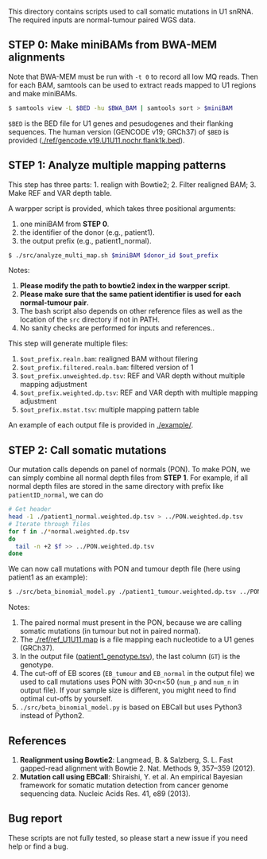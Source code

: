 This directory contains scripts used to call somatic mutations in U1 snRNA. The required inputs are normal-tumour paired WGS data.

## STEP 0: Make miniBAMs from BWA-MEM alignments
Note that BWA-MEM must be run with `-t 0` to record all low MQ reads. Then for each BAM,
samtools can be used to extract reads mapped to U1 regions and make miniBAMs.
```bash
$ samtools view -L $BED -hu $BWA_BAM | samtools sort > $miniBAM
```
`$BED` is the BED file for U1 genes and pesudogenes and their flanking sequences. The human version (GENCODE v19; GRCh37) of `$BED` is provided ([./ref/gencode.v19.U1U11.nochr.flank1k.bed](./ref/gencode.v19.U1U11.nochr.flank1k.bed)).

## STEP 1: Analyze multiple mapping patterns
This step has three parts: 1. realign with Bowtie2; 2. Filter realigned BAM; 3. Make REF and VAR depth table.

A warpper script is provided, which takes three positional arguments:
1. one miniBAM from **STEP 0**.
2. the identifier of the donor (e.g., patient1).
3. the output prefix (e.g., patient1_normal).
```bash
$ ./src/analyze_multi_map.sh $miniBAM $donor_id $out_prefix
```
Notes:
1. **Please modify the path to bowtie2 index in the warpper script**.
2. **Please make sure that the same patient identifier is used for each normal-tumour pair**.
3. The bash script also depends on other reference files as well as the location of the `src` directory if not in PATH.
4. No sanity checks are performed for inputs and references..

This step will generate multiple files:
1. `$out_prefix.realn.bam`: realigned BAM without filering
2. `$out_prefix.filtered.realn.bam`: filtered version of 1
3. `$out_prefix.unweighted.dp.tsv`: REF and VAR depth without multiple mapping adjustment
4. `$out_prefix.weighted.dp.tsv`: REF and VAR depth with multiple mapping adjustment
5. `$out_prefix.mstat.tsv`: multiple mapping pattern table

An example of each output file is provided in [./example/](./example/).

## STEP 2: Call somatic mutations
Our mutation calls depends on panel of normals (PON).
To make PON, we can simply combine all normal depth files from **STEP 1**.
For example, if all normal depth files are stored in the same directory with prefix like `patientID_normal`, we can do
```bash
# Get header
head -1 ./patient1_normal.weighted.dp.tsv > ../PON.weighted.dp.tsv
# Iterate through files
for f in ./*normal.weighted.dp.tsv
do
  tail -n +2 $f >> ../PON.weighted.dp.tsv
done
```
We can now call mutations with PON and tumour depth file (here using patient1 as an example):
```bash
$ ./src/beta_binomial_model.py ./patient1_tumour.weighted.dp.tsv ../PON.weighted.dp.tsv ./ref/ref_U1U11.map patient1_genotype.tsv
```
Notes:
1. The paired normal must present in the PON, because we are calling somatic mutations (in tumour but not in paired normal).
2. The [./ref/ref_U1U11.map](./ref/ref_U1U11.map) is a file mapping each nucleotide to a U1 genes (GRCh37).
3. In the output file ([patient1_genotype.tsv](./example/patient1_genotype.tsv)), the last column (`GT`) is the genotype.
4. The cut-off of EB scores (`EB_tumour` and `EB_normal` in the output file)
we used to call mutations uses PON with 30<n<50 (`num_p` and `num_n` in output file). If your sample size is different, you might need to find optimal cut-offs by yourself.
5. `./src/beta_binomial_model.py` is based on EBCall but uses Python3 instead of Python2.

## References
1. **Realignment using Bowtie2**: Langmead, B. & Salzberg, S. L. Fast gapped-read alignment with Bowtie 2. Nat. Methods 9, 357–359 (2012).
2. **Mutation call using EBCall**: Shiraishi, Y. et al. An empirical Bayesian framework for somatic mutation detection from cancer genome sequencing data. Nucleic Acids Res. 41, e89 (2013).

## Bug report
These scripts are not fully tested, so please start a new issue if you need help or find a bug.
